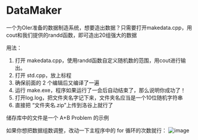 # DataMaker
一个为OIer准备的数据制造系统，想要造出数据？只需要打开makedata.cpp，用cout和我们提供的randd函数，即可造出20组强大的数据

用法：
1. 打开 makedata.cpp，使用randd函数自定义随机数的范围，用cout进行输出。
2. 打开 std.cpp，放上标程
3. 确保前面的 2 个编辑后又编译了一遍
4. 运行 make.exe，程序如果运行了一会后自动结束了，那么说明你成功了！
5. 打开log.log，把文件夹名字记下来，文件夹名应当是一个10位随机字符串
6. 直接把 “文件夹名.zip”上传到洛谷上就行了

储存库中的文件是一个 A+B Problem 的示例

如果你想把数据组数调整，改动一下主程序中的 for 循环的次数就行：
![image](https://user-images.githubusercontent.com/106294609/216769226-0abcb7c6-b433-41c4-9614-74c2d5b7a602.png)
